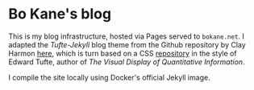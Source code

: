 # Bo Kane's blog

This is my blog infrastructure, hosted via Pages served to ```bokane.net```. I adapted the *Tufte-Jekyll* blog theme from the Github repository by Clay Harmon [here](https://github.com/clayh53/tufte-jekyll), which is turn based on a CSS [repository](https://github.com/edwardtufte/tufte-css) in the style of Edward Tufte, author of *The Visual Display of Quantitative Information*.

I compile the site locally using Docker's official Jekyll image. 
  

